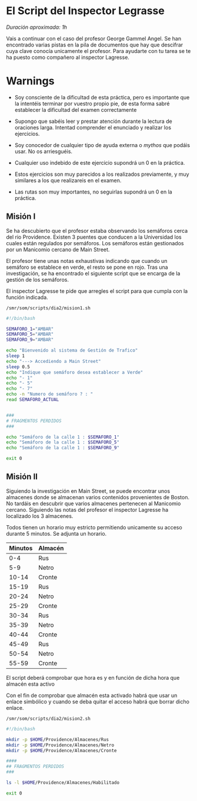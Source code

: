 # El Script del Inspector Legrasse

*Duración aproximada: 1h*

Vais a continuar con el caso del profesor George Gammel Angel. Se han encontrado varias pistas en la pila de documentos que hay que descifrar cuya clave conocía unicamente el profesor. Para ayudarte con tu tarea se te ha puesto como compañero al inspector Lagresse.

# Warnings

+ Soy consciente de la dificultad de esta práctica, pero es importante que la intentéis terminar por vuestro propio pie, de esta forma sabré establecer la dificultad del examen correctamente

+ Supongo que sabéis leer y prestar atención durante la lectura de oraciones larga. Intentad comprender el enunciado y realizar los ejercicios.

+ Soy conocedor de cualquier tipo de ayuda externa o *mythos* que podáis usar. No os arriesguéis.

+ Cualquier uso indebido de este ejercicio supondrá un 0 en la práctica.

+ Estos ejercicios son muy parecidos a los realizados previamente, y muy similares a los que realizareis en el examen. 

+ Las rutas son muy importantes, no seguirlas supondrá un 0 en la práctica.

## Misión I

Se ha descubierto que el profesor estaba observando los semáforos cerca del rio Providence. Existen 3 puentes que conducen a la Universidad los cuales están regulados por semáforos. Los semáforos están gestionados por un Manicomio cercano de Main Street. 

El profesor tiene unas notas exhaustivas indicando que cuando un semáforo se establece en verde, el resto se pone en rojo. Tras una investigación, se ha encontrado el siguiente script que se encarga de la gestión de los semáforos.

El inspector Lagresse te pide que arregles el script para que cumpla con la función indicada.

`/smr/som/scripts/dia2/mision1.sh`

```bash
#!/bin/bash

SEMAFORO_1="AMBAR"
SEMAFORO_5="AMBAR"
SEMAFORO_9="AMBAR"

echo "Bienvenido al sistema de Gestión de Trafico"
sleep 1
echo "---> Accediendo a Main Street"
sleep 0.5
echo "Indique que semáforo desea establecer a Verde"
echo "- 1"
echo "- 5"
echo "- 7" 
echo -n "Numero de semáforo ? : "
read SEMAFORO_ACTUAL


###
# FRAGMENTOS PERDIDOS
###

echo "Semáforo de la calle 1 : $SEMAFORO_1"
echo "Semáforo de la calle 1 : $SEMAFORO_5"
echo "Semáforo de la calle 1 : $SEMAFORO_9"

exit 0
```

## Misión II

Siguiendo la investigación en Main Street, se puede encontrar unos almacenes donde se almacenan varios contenidos provenientes de Boston. No tardáis en descubrir que varios almacenes pertenecen al Manicomio cercano. Siguiendo las notas del profesor el inspector Lagresse ha localizado los 3 almacenes.

Todos tienen un horario muy estricto permitiendo unicamente su acceso durante 5 minutos. Se adjunta un horario. 

| Minutos |Almacén |
|-|-|
|0-4 | Rus |
5-9| Netro
10-14|Cronte
|15-19 | Rus |
20-24| Netro
25-29|Cronte
|30-34 | Rus |
35-39 |Netro
40-44|Cronte
|45-49 | Rus |
50-54| Netro
55-59|Cronte

El script deberá comprobar que hora es y en función de dicha hora que almacén esta activo

Con el fin de comprobar que almacén esta activado habrá que usar un enlace simbólico y cuando se deba quitar el acceso habrá que borrar dicho enlace. 

`/smr/som/scripts/dia2/mision2.sh`
```bash
#!/bin/bash

mkdir -p $HOME/Providence/Almacenes/Rus
mkdir -p $HOME/Providence/Almacenes/Netro
mkdir -p $HOME/Providence/Almacenes/Cronte

#### 
## FRAGMENTOS PERDIDOS
###

ls -l $HOME/Providence/Almacenes/Habilitado

exit 0
```
